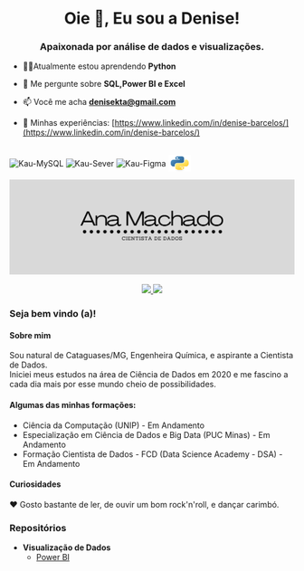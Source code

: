 <h1 align="center">Oie 👋, Eu sou a Denise!</h1>
<h3 align="center">Apaixonada por análise de dados e visualizações.</h3>

- 👩‍💻Atualmente estou aprendendo **Python**

- 💬 Me pergunte sobre **SQL,Power BI e Excel**

- 📫 Você me acha **denisekta@gmail.com**

- 📄 Minhas experiências: [https://www.linkedin.com/in/denise-barcelos/](https://www.linkedin.com/in/denise-barcelos/)

<div style="display: inline_block"><br>
  <img align="center" alt="Kau-MySQL" height="30" width="40" <img src="https://cdn.jsdelivr.net/gh/devicons/devicon/icons/mysql/mysql-plain-wordmark.svg" />
  <img align="center" alt="Kau-Sever" height="30" width="40" <img src="https://cdn.jsdelivr.net/gh/devicons/devicon/icons/microsoftsqlserver/microsoftsqlserver-plain.svg" />
  <img align="center" alt="Kau-Figma" height="30" width="40" <img src="https://cdn.jsdelivr.net/gh/devicons/devicon/icons/figma/figma-original.svg" />
  <img align="center" alt="Kau-Python" height="30" width="40" src="https://raw.githubusercontent.com/devicons/devicon/master/icons/python/python-original.svg">
  
  
</div>


![Capa](https://github.com/avmachado/avmachado/blob/master/card.png)
<p align=center> 
  <a href = "https://www.linkedin.com/in/ana-paula-machado-005/"><img src="linkedin1.png" width = 30px> </a> 
  <a href = "https://medium.com/@vieirapmachado"><img src="medium1.png" width = 30px> </a> 
</p>

### Seja bem vindo (a)!
#### Sobre mim
Sou natural de Cataguases/MG, Engenheira Química, e aspirante a Cientista de Dados. <br>
Iniciei meus estudos na área de Ciência de Dados em 2020 e me fascino a cada dia mais por esse mundo cheio de possibilidades. <br>

#### Algumas das minhas formações:

- Ciência da Computação (UNIP) - Em Andamento
- Especialização em Ciência de Dados e Big Data (PUC Minas) - Em Andamento
- Formação Cientista de Dados - FCD (Data Science Academy -  DSA) - Em Andamento


#### Curiosidades
:heart: Gosto bastante de ler, de ouvir um bom rock'n'roll, e dançar carimbó.

### Repositórios
- <b>Visualização de Dados</b>
  - [Power BI](https://github.com/DeniseBP/Relatorios_PBI)

<!--
**DeniseBP/DeniseBP** is a ✨ _special_ ✨ repository because its `README.md` (this file) appears on your GitHub profile.

Here are some ideas to get you started:

- 🔭 I’m currently working on ...
- 🌱 I’m currently learning ...
- 👯 I’m looking to collaborate on ...
- 🤔 I’m looking for help with ...
- 💬 Ask me about ...
- 📫 How to reach me: ...
- 😄 Pronouns: ...
- ⚡ Fun fact: ...
-->
